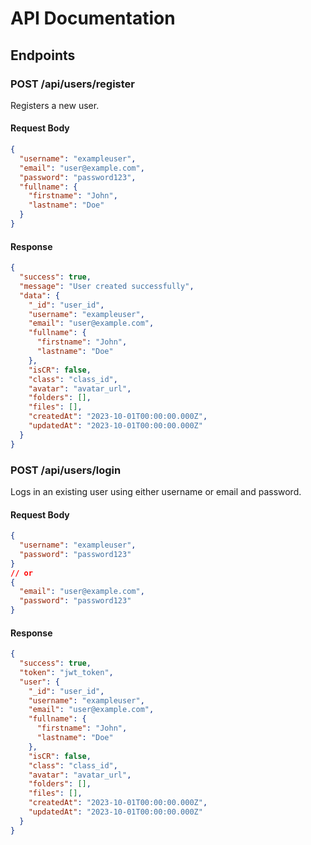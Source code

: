 # API Documentation

## Endpoints

### POST /api/users/register

Registers a new user.

#### Request Body

```json
{
  "username": "exampleuser",
  "email": "user@example.com",
  "password": "password123",
  "fullname": {
    "firstname": "John",
    "lastname": "Doe"
  }
}
```

#### Response

```json
{
  "success": true,
  "message": "User created successfully",
  "data": {
    "_id": "user_id",
    "username": "exampleuser",
    "email": "user@example.com",
    "fullname": {
      "firstname": "John",
      "lastname": "Doe"
    },
    "isCR": false,
    "class": "class_id",
    "avatar": "avatar_url",
    "folders": [],
    "files": [],
    "createdAt": "2023-10-01T00:00:00.000Z",
    "updatedAt": "2023-10-01T00:00:00.000Z"
  }
}
```

### POST /api/users/login

Logs in an existing user using either username or email and password.

#### Request Body

```json
{
  "username": "exampleuser",
  "password": "password123"
}
// or
{
  "email": "user@example.com",
  "password": "password123"
}
```

#### Response

```json
{
  "success": true,
  "token": "jwt_token",
  "user": {
    "_id": "user_id",
    "username": "exampleuser",
    "email": "user@example.com",
    "fullname": {
      "firstname": "John",
      "lastname": "Doe"
    },
    "isCR": false,
    "class": "class_id",
    "avatar": "avatar_url",
    "folders": [],
    "files": [],
    "createdAt": "2023-10-01T00:00:00.000Z",
    "updatedAt": "2023-10-01T00:00:00.000Z"
  }
}
```
